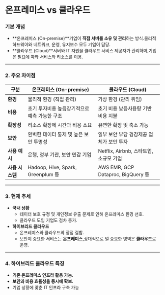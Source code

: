 # 온프레미스 vs 클라우드

### **기본 개념**

- **온프레미스 (On-premise)**기업이 **직접 서버를 소유 및 관리**하는 방식.물리적 하드웨어와 네트워크, 운영, 유지보수 모두 기업이 담당.
- **클라우드 (Cloud)**서버와 IT 자원을 클라우드 서비스 제공자가 관리하며,기업은 필요에 따라 서비스와 리소스를 이용.

---

### 2. **주요 차이점**

| **구분** | **온프레미스 (On-premise)** | **클라우드 (Cloud)** |
| --- | --- | --- |
| **환경** | 물리적 환경 (직접 관리) | 가상 환경 (관리 위임) |
| **비용** | 초기 투자비용 높음장기적으로 예측 가능한 구조 | 초기 비용 낮음사용량 기반 비용 지불 |
| **확장성** | 리소스 확장에 시간과 비용 소요 | 유연한 확장 및 축소 가능 |
| **보안** | 완벽한 데이터 통제 및 높은 보안 투명성 | 일부 보안 부담 경감제공 업체가 보안 투자 |
| **사용 예시** | 은행, 정부 기관, 보안 민감 기업 | Netflix, Airbnb, 스타트업, 소규모 기업 |
| **사용 시스템** | Hadoop, Hive, Spark, Greenplum 등 | AWS EMR, GCP Dataproc, BigQuery 등 |

---

### 3. **현재 추세**

- **국내 상황**
    - 데이터 보호 규정 및 개인정보 유출 문제로 인해 온프레미스 환경 선호.
    - 클라우드 도입 기업도 점차 증가.
- **하이브리드 클라우드**
    - 온프레미스와 클라우드의 장점 결합.
    - 보안이 중요한 서비스는 **온프레미스**,상대적으로 덜 중요한 영역은 **클라우드**로 운영.

---

### 4. **하이브리드 클라우드 특징**

- **기존 온프레미스 인프라 활용 가능.**
- **보안과 비용 효율성을 동시에 확보.**
- 기업 상황에 맞춘 IT 인프라 구축 가능
